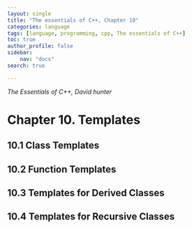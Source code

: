 ```yaml
---
layout: single
title: "The essentials of C++, Chapter 10"
categories: language
tags: [language, programming, cpp, The essentials of C++]
toc: true
author_profile: false
sidebar:
    nav: "docs"
search: true

---
```


*The Essentials of C++, David hunter*



# Chapter 10. Templates

## 10.1 Class Templates

## 10.2 Function Templates

## 10.3 Templates for Derived Classes

## 10.4 Templates for Recursive Classes


